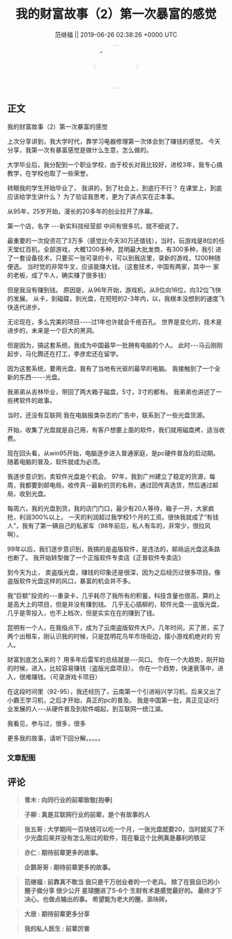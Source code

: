 <h1 align="center">我的财富故事（2）第一次暴富的感觉</h1>




<p align="center">
    <a>范继福 || 2019-06-26 02:38:26 &#43;0000 UTC</a>
</p>

<div align="center">
    <img src="https://images.zsxq.com/Fr0TMyIvogEzrEPB1jh3sOIWwCOh?e=1590940799&amp;token=kIxbL07-8jAj8w1n4s9zv64FuZZNEATmlU_Vm6zD:7NB41SjczH82TKTA-c_MjCOReSM=" width="100" height="100" style="border:1px solid;border-radius:50%; color:#ffffff"/>
</div>




## 正文

<div>
我的财富故事（2）第一次暴富的感觉

上次分享讲到，我大学时代，靠学习电器修理第一次体会到了赚钱的感觉。
今天分享，我第一次有暴富感觉是做什么生意，怎么做的。

大学毕业后，我分配到一个职业学校，由于校长对我比较好，进校3年，我专心搞教学，在学校也取了一些荣誉。

转眼我的学生开始毕业了，
我讲的，到了社会上，到底行不行？
在课堂上，到底应该给学生讲什么？
为了验证我思考，更为了讲点实在正本事。

从95年，25岁开始，漫长的20多年的创业拉开了序幕。

第一个店，名字 ---新实科技经营部
中间有很多坑，就不细说了。

最重要的一次投资花了3万多（感觉比今天30万还值钱），当时，玩游戏是8位的任天堂红百机，全部游戏，大概1200多种，昆明最大批发商，有300多种，我引 进了一套设备技术，只要买一张可录的卡，可以到我店里，录新的游戏，1200种随便选。 当时觉的非常牛叉，应该能赚大钱。（这套技术，中国有两家，其中一 家的老板，成了牛人，确实赚了很多钱）

但是我没有赚到钱。
原因是，从96年开始，游戏机，从8位向16位，向32位飞快的发展。
从卡，到磁碟，到光盘，在短短的2-3年内，以，我根本没想到的速度飞快迭代进步。

无论现在，多么完美的项目----过1年也许就会千疮百孔。
世界是变化的，技术是进步的，未来是一个巨大的黑洞。

但是因为，搞这套系统，我成为中国最早一批拥有电脑的个人。
此时---马云刚刚起步，马化腾还在打工，李彦宏还在留学。

因为这套系统，要用光盘，我有了当地有光驱的最早的电脑。 我接触到了一个全新的东西-----光盘。

我弟弟从吉林毕业，带回了两大箱子磁盘，5寸，3寸的都有。
我弟弟也讲述了一些拷软件的故事。

当时，还没有互联网
我在电脑报类杂志的广告中，联系到了一些光盘货源。

开始，收集了光盘就是自己用，有客户想要上面的软件，我们就用磁盘拷，适当收费。

现在回头看，从win95开始，电脑逐步进入普通家庭，是pc硬件普及的启动期。
随着电脑的普及，软件就成为必须。

我逐步意识到，卖软件光盘是个机会。
97年，我到广州建立了稳定的货源，每周，我都要到邮电局，收传真--最新的货的名称，通过回传真选货，然后通过邮局，收到光盘。

每周六，我的光盘到货，我的店门门口，最少有20人等待，箱子一开，大家疯抢，利润300%以上。
一天的利润超过我学校1个月的工资。很快我就成了“有钱人”，我有了第一辆自己的私家车（98年前后，私人有车的，非常少，很拉风啊）。

99年以后，我们逐步意识到，我搞的是盗版软件，是违法的，邮局运光盘这条路也断了。
我开始转型做了一个正版软件专卖店《正普软件专卖店》

到今天为止， 卖盗版光盘，赚钱的印象还是很深，因为之后经历过很多项目。像盗版软件光盘这样的风口，暴富的机会并不多。


我&#34;巨额&#34;投资的---重录卡，几乎耗尽了我所有的积蓄，科技含量也很高，算的上是高大上的项目，但是并没有赚到钱。
几乎无心插柳的，软件光盘---盗版光盘， 几乎是零投入，也不上档次，但是实实在在的赚到了钱。

昆明有一个人，在我指点下，成为了云南盗版软件大户。几年时间，买了房，买了两个出租车，刚认识我的时候，只是昆明花鸟年市场街边，摆小游戏机绝对的 穷人。

财富到底怎么来的？
用多年后雷军的总结就是---风口。
你在一个大趋势，刚开始的时候，进入，比较容易赚钱（盗版光盘项目）。
你在一个趋势，快速衰落中，进入，很难赚钱。（可录游戏卡项目）


在这段时间里（92-95），我还经历了，云南第一个引进裕兴学习机，后来又出了小霸王学习机，之后才开始，真正的pc的普及。
我是中国第一批，真正见证it行业发展的人---从硬件普及到软件崛起，到互联网一统江湖。

我看见，参与过，很多，很多

更多我的故事，请听下回分解。。。。。
</div>

### 文章配图

<div class="image" align="center">

</div>


## 评论

<div align="left">
<div>

<blockquote >
<span> <strong>青木 : 向同行业的前辈致敬[抱拳] </strong></span>
</blockquote>

<blockquote >
<span> <strong>子柳 : 真是互联网行业的前辈，是个有故事的人 </strong></span>
</blockquote>

<blockquote >
<span> <strong>张五哥 : 大学期间一百块钱可以吃一个月，一张光盘就要20，当时就买了不少光盘后来并没有怎么用过的软件，现在看这个比例真是暴利的铁证 </strong></span>
</blockquote>

<blockquote >
<span> <strong>亦仁 : 期待前辈更多的故事。 </strong></span>
</blockquote>

<blockquote >
<span> <strong>企鹅哥哥 : 期待前辈更多的故事。 </strong></span>
</blockquote>

<blockquote >
<span> <strong>范继福 : 前靠真不敢当
我只是千万创业者的一个老兵。
除了在我自已的小圈子做分享
很少公开
星球圈进了5-6个
生财有术是感觉最好的。
最终才下决心，也做点输出的事。
希望能为老大的圈，添块砖。 </strong></span>
</blockquote>

<blockquote >
<span> <strong>大居 : 期待前辈更多分享 </strong></span>
</blockquote>

<blockquote >
<span> <strong>我的私人医生 : 前辈厉害 </strong></span>
</blockquote>

</div>
</div>